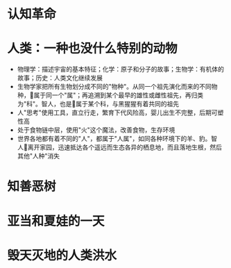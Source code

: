 #   认知革命

#  人类：一种也没什么特别的动物
-   物理学：描述宇宙的基本特征；化学：原子和分子的故事；生物学：有机体的故事；历史：人类文化继续发展
-   生物学家把所有生物划分成不同的"物种"。从同一个祖先演化而来的不同物种，属于同一个"属"；再追溯到某个最早的雄性或雌性祖先，再归类为"科"。智人，也是属于某个科，与黑猩猩有着共同的祖先
-   人"思考"使用工具，直立行走，繁育下代风险高，婴儿出生不完整，后期可塑性高
-   处于食物链中层，使用"火"这个魔法，改善食物，生存环境
-   世界各地都有着不同的"人"，都属于"人属"，如同各种环境下的羊、豹。智人离开家园，迅速抵达各个遥远而生态各异的栖息地，而且落地生根，然后其他"人种"消失

#  知善恶树



#  亚当和夏娃的一天



#  毁天灭地的人类洪水